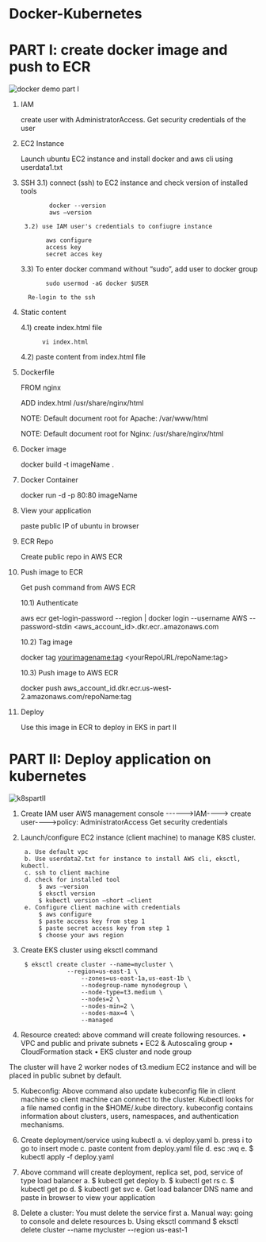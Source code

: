 # Docker-Kubernetes
# PART I: create docker image and push to ECR
![docker demo part I](https://user-images.githubusercontent.com/72663705/234431822-856e5a44-bf59-4c99-b586-722eaf90130c.jpg)

1) IAM

   create user with AdministratorAccess. Get security credentials of the user

2) EC2 Instance

   Launch ubuntu EC2 instance and install docker and aws cli using userdata1.txt
	
	
  
3) SSH
    	3.1) connect (ssh) to EC2 instance and check version of installed tools
    	
	           docker --version
	           aws –version
            
    	3.2) use IAM user's credentials to confiugre instance
    	
	          aws configure
	          access key
	          secret acces key
  
	3.3) To enter docker command without “sudo”, add user to docker group
	
	          sudo usermod -aG docker $USER
		  
	     Re-login to the ssh
  
4) Static content

      4.1) create index.html file
      
	         vi index.html
		    
      4.2) paste content from index.html file
      
5) Dockerfile

	FROM nginx
	
	ADD index.html /usr/share/nginx/html

   NOTE: Default document root for Apache: /var/www/html

   NOTE: Default document root for Nginx: /usr/share/nginx/html

6) Docker image

     docker build -t imageName . 

7) Docker Container

    docker run -d -p 80:80 imageName

8) View your application

     paste public IP of ubuntu in browser
      
9) ECR Repo

   Create public repo in AWS ECR

10) Push image to ECR

	Get push command from AWS ECR
	
	10.1) Authenticate

	aws ecr get-login-password --region <yourRegion> | docker login --username AWS --password-stdin <aws_account_id>.dkr.ecr.<yourRegion>.amazonaws.com
	
	10.2) Tag image
	
	docker tag <yourimagename:tag> <yourRepoURL/repoName:tag>
	
	10.3) Push image to AWS ECR
	
	docker push aws_account_id.dkr.ecr.us-west-2.amazonaws.com/repoName:tag

11) Deploy
	
    Use this image in ECR to deploy in EKS in part II 
	
# PART II: Deploy application on kubernetes
	
![k8spartII](https://user-images.githubusercontent.com/72663705/234432282-f08b8f33-9bd9-4fc3-9521-71f8db382daa.jpg)

1) Create IAM user 
   AWS management console ------>IAM----> create user---->policy: AdministratorAccess
   Get security credentials

2) Launch/configure EC2 instance (client machine) to manage K8S cluster.
	
		a. Use default vpc
		b. Use userdata2.txt for instance to install AWS cli, eksctl, kubectl.
		c. ssh to client machine 
		d. check for installed tool
			$ aws –version
			$ eksctl version
			$ kubectl version –short –client
		e. Configure client machine with credentials
			$ aws configure
			$ paste access key from step 1
			$ paste secret access key from step 1
			$ choose your aws region
	
3) Create EKS cluster using eksctl command

		$ eksctl create cluster --name=mycluster \
               		--region=us-east-1 \
                        --zones=us-east-1a,us-east-1b \
                      	--nodegroup-name mynodegroup \
                      	--node-type=t3.medium \
                      	--nodes=2 \
                      	--nodes-min=2 \
                      	--nodes-max=4 \
                      	--managed

4) Resource created: above command will create following resources.
		• VPC and public and private subnets
		• EC2 & Autoscaling group
		• CloudFormation stack
		• EKS cluster and node group
	
The cluster will have 2 worker nodes of t3.medium EC2 instance and will be placed in public subnet by default.
	
5) Kubeconfig: Above command also update kubeconfig file in client machine so client machine can connect to the cluster. Kubectl looks for a file named config in the 	$HOME/.kube directory. kubeconfig contains information about clusters, users, namespaces, and authentication mechanisms.
 
6) Create deployment/service using kubectl
		a. vi deploy.yaml
		b. press i to go to insert mode
		c. paste content from deploy.yaml file
		d. esc :wq
		e. $ kubectl apply -f deploy.yaml
7) Above command will create deployment, replica set, pod, service of type load balancer
		a. $ kubectl get deploy
		b. $ kubectl get rs
		c. $ kubectl get po
		d. $ kubectl get svc
		e. Get load balancer DNS name and paste in browser to view your application
8) Delete a cluster: You must delete the service first
		a. Manual way: going to console and delete resources
		b. Using eksctl command
			 $ eksctl delete cluster --name mycluster --region us-east-1
